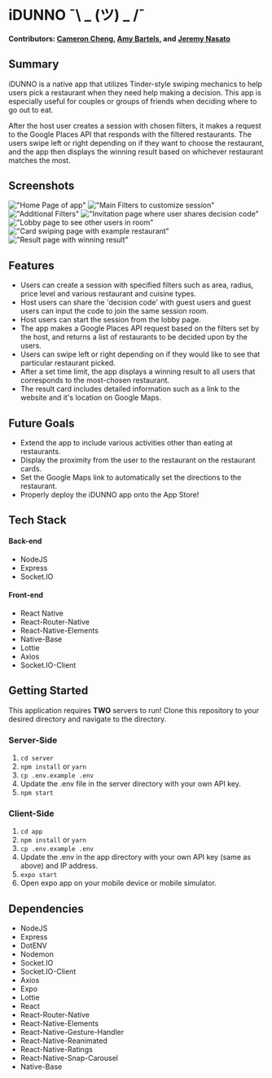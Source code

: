 # iDUNNO ¯\ _ (ツ) _ /¯
#### Contributors: [Cameron Cheng](https://github.com/cameron-cheng), [Amy Bartels](https://github.com/akbartels), and [Jeremy Nasato](https://github.com/JNasato)

## Summary
iDUNNO is a native app that utilizes Tinder-style swiping mechanics to help users pick a restaurant when they need help making a decision. This app is especially useful for couples or groups of friends when deciding where to go out to eat. 

After the host user creates a session with chosen filters, it makes a request to the Google Places API that responds with the filtered restaurants. The users swipe left or right depending on if they want to choose the restaurant, and the app then displays the winning result based on whichever restaurant matches the most. 

## Screenshots
!["Home Page of app"](https://raw.githubusercontent.com/cameron-cheng/idunno/master/app/src/assets/screenshots/iDUNNO_Home.png)
!["Main Filters to customize session"](https://raw.githubusercontent.com/cameron-cheng/idunno/master/app/src/assets/screenshots/iDUNNO_Filters1.png)
!["Additional Filters"](https://raw.githubusercontent.com/cameron-cheng/idunno/master/app/src/assets/screenshots/iDUNNO_Filters2.png)
!["Invitation page where user shares decision code"](https://raw.githubusercontent.com/cameron-cheng/idunno/master/app/src/assets/screenshots/iDUNNO_Invitation.png)
!["Lobby page to see other users in room"](https://raw.githubusercontent.com/cameron-cheng/idunno/master/app/src/assets/screenshots/iDUNNO_Lobby.png)
!["Card swiping page with example restaurant"](https://raw.githubusercontent.com/cameron-cheng/idunno/master/app/src/assets/screenshots/iDUNNO_SwipeCards.png)
!["Result page with winning result"](https://raw.githubusercontent.com/cameron-cheng/idunno/master/app/src/assets/screenshots/iDUNNO_Result.png)

## Features
- Users can create a session with specified filters such as area, radius, price level and various restaurant and cuisine types.
- Host users can share the 'decision code' with guest users and guest users can input the code to join the same session room.
- Host users can start the session from the lobby page.
- The app makes a Google Places API request based on the filters set by the host, and returns a list of restaurants to be decided upon by the users.
- Users can swipe left or right depending on if they would like to see that particular restaurant picked.
- After a set time limit, the app displays a winning result to all users that corresponds to the most-chosen restaurant.
- The result card includes detailed information such as a link to the website and it's location on Google Maps.

## Future Goals
- Extend the app to include various activities other than eating at restaurants.
- Display the proximity from the user to the restaurant on the restaurant cards.
- Set the Google Maps link to automatically set the directions to the restaurant.
- Properly deploy the iDUNNO app onto the App Store!

## Tech Stack
#### Back-end
- NodeJS
- Express
- Socket.IO

#### Front-end
- React Native
- React-Router-Native
- React-Native-Elements
- Native-Base
- Lottie
- Axios
- Socket.IO-Client

## Getting Started
This application requires **TWO** servers to run! Clone this repository to your desired directory and navigate to the directory.
### Server-Side
1. `cd server`
2. `npm install` or `yarn`
3. `cp .env.example .env`
4. Update the .env file in the server directory with your own API key.
5. `npm start` 

### Client-Side
1. `cd app`
2. `npm install` or `yarn`
3. `cp .env.example .env`
4. Update the .env in the app directory with your own API key (same as above) and IP address.
5. `expo start`
6. Open expo app on your mobile device or mobile simulator.

## Dependencies
- NodeJS
- Express
- DotENV
- Nodemon
- Socket.IO
- Socket.IO-Client
- Axios
- Expo
- Lottie
- React
- React-Router-Native
- React-Native-Elements
- React-Native-Gesture-Handler
- React-Native-Reanimated
- React-Native-Ratings
- React-Native-Snap-Carousel
- Native-Base



